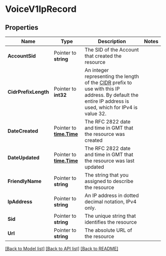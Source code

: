 # VoiceV1IpRecord

## Properties

Name | Type | Description | Notes
------------ | ------------- | ------------- | -------------
**AccountSid** | Pointer to **string** | The SID of the Account that created the resource |
**CidrPrefixLength** | Pointer to **int32** | An integer representing the length of the [CIDR](https://tools.ietf.org/html/rfc4632) prefix to use with this IP address. By default the entire IP address is used, which for IPv4 is value 32. |
**DateCreated** | Pointer to [**time.Time**](time.Time.md) | The RFC 2822 date and time in GMT that the resource was created |
**DateUpdated** | Pointer to [**time.Time**](time.Time.md) | The RFC 2822 date and time in GMT that the resource was last updated |
**FriendlyName** | Pointer to **string** | The string that you assigned to describe the resource |
**IpAddress** | Pointer to **string** | An IP address in dotted decimal notation, IPv4 only. |
**Sid** | Pointer to **string** | The unique string that identifies the resource |
**Url** | Pointer to **string** | The absolute URL of the resource |

[[Back to Model list]](../README.md#documentation-for-models) [[Back to API list]](../README.md#documentation-for-api-endpoints) [[Back to README]](../README.md)


